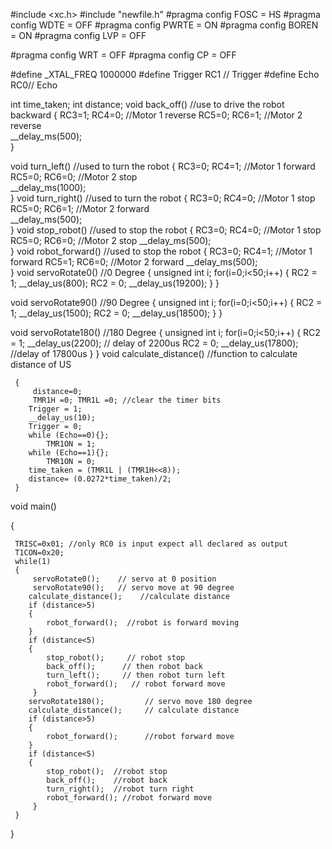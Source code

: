 #include <xc.h>
#include "newfile.h"
#pragma config FOSC = HS
#pragma config WDTE = OFF
#pragma config PWRTE = ON
#pragma config BOREN = ON
#pragma config LVP = OFF

#pragma config WRT = OFF
#pragma config CP = OFF

#define _XTAL_FREQ 1000000
#define Trigger RC1 // Trigger
#define Echo RC0// Echo 


int time_taken;
int distance;
void back_off() //use to drive the robot backward
{
      RC3=1; RC4=0; //Motor 1 reverse
      RC5=0; RC6=1; //Motor 2 reverse  
      __delay_ms(500);   
     }

void turn_left() //used to turn the robot
{
      RC3=0; RC4=1; //Motor 1 forward
      RC5=0; RC6=0; //Motor 2 stop  
      __delay_ms(1000);   
}
void turn_right() //used to turn the robot
{
      RC3=0; RC4=0; //Motor 1 stop
      RC5=0; RC6=1; //Motor 2 forward  
      __delay_ms(500);   
}
void stop_robot() //used to stop the robot
{
      RC3=0; RC4=0; //Motor 1 stop
      RC5=0; RC6=0; //Motor 2 stop
      __delay_ms(500);   
}
void robot_forward() //used to stop the robot
{
      RC3=0; RC4=1; //Motor 1 forward
      RC5=1; RC6=0; //Motor 2 forward
      __delay_ms(500);   
}
void servoRotate0() //0 Degree
{
  unsigned int i;
  for(i=0;i<50;i++)
  {
    RC2 = 1;
    __delay_us(800);
    RC2 = 0;
    __delay_us(19200);
  }
}

void servoRotate90() //90 Degree
{
  unsigned int i;
  for(i=0;i<50;i++)
  {
    RC2 = 1;
    __delay_us(1500);
    RC2 = 0;
    __delay_us(18500);
  }
}

void servoRotate180() //180 Degree
{
  unsigned int i;
  for(i=0;i<50;i++)
 {
    RC2 = 1;
    __delay_us(2200); // delay of 2200us
    RC2 = 0;
    __delay_us(17800); //delay of 17800us
 }
}
void calculate_distance() //function to calculate distance of US

     {
         distance=0;
         TMR1H =0; TMR1L =0; //clear the timer bits 
        Trigger = 1; 
        __delay_us(10);           
        Trigger = 0;  
        while (Echo==0){};
            TMR1ON = 1;
        while (Echo==1){};
            TMR1ON = 0;
        time_taken = (TMR1L | (TMR1H<<8)); 
        distance= (0.0272*time_taken)/2;        
     }

     

void main()

{
    
     TRISC=0x01; //only RC0 is input expect all declared as output
     T1CON=0x20;
     while(1)
     { 
         servoRotate0();    // servo at 0 position
         servoRotate90();   // servo move at 90 degree
        calculate_distance();    //calculate distance      
        if (distance>5)
        {
            robot_forward();  //robot is forward moving
        }
        if (distance<5)
        { 
            stop_robot();     // robot stop
            back_off();      // then robot back
            turn_left();     // then robot turn left
            robot_forward();   // robot forward move
         }
        servoRotate180();         // servo move 180 degree
        calculate_distance();     // calculate distance
        if (distance>5) 
        {
            robot_forward();      //robot forward move
        } 
        if (distance<5)
        { 
            stop_robot();  //robot stop
            back_off();    //robot back
            turn_right();  //robot turn right
            robot_forward(); //robot forward move
         }
     }
}

